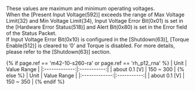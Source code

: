These values are maximum and minimum operating voltages.  
When the [Present Input Voltage(592)] exceeds the range of Max Voltage Limit(32) and Min Voltage Limit(34), Input Voltage Error Bit(0x01) is set in the [Hardware Error Status(518)] and Alert Bit(0x80) is set in the Error field of the Status Packet.  
If Input Voltage Error Bit(0x10) is configured in the [Shutdown(63)], [Torque Enable(512)] is cleared to ‘0’ and Torque is disabled. For more details, please refer to the [Shutdown(63)] section.

{% if page.ref == 'm42-10-s260-ra' or page.ref == 'rh_p12_rna' %}
|     Unit      | Value Range |
|:-------------:|:-----------:|
| about 0.1 [V] |  150 ~ 300  |
{% else %}
|     Unit      | Value Range |
|:-------------:|:-----------:|
| about 0.1 [V] |  150 ~ 350  | 
{% endif %}
